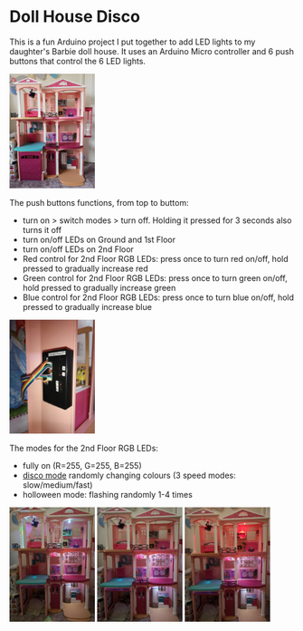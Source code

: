 # **Doll House Disco**

This is a fun Arduino project I put together to add LED lights to my daughter's Barbie doll house.
It uses an Arduino Micro controller and 6 push buttons that control the 6 LED lights.

<img src="./img/DHD2.jpg" alt="Barbie Doll House" width="30%" />

The push buttons functions, from top to buttom:
- turn on > switch modes > turn off. Holding it pressed for 3 seconds also turns it off
- turn on/off LEDs on Ground and 1st Floor
- turn on/off LEDs on 2nd Floor
- Red control for 2nd Floor RGB LEDs: press once to turn red on/off, hold pressed to gradually increase red
- Green control for 2nd Floor RGB LEDs: press once to turn green on/off, hold pressed to gradually increase green
- Blue control for 2nd Floor RGB LEDs: press once to turn blue on/off, hold pressed to gradually increase blue

<img src="./img/DHD1.jpg" alt="Doll House Disco Controls" width="30%" />

The modes for the 2nd Floor RGB LEDs:
- fully on (R=255, G=255, B=255)
- [disco mode](./img/DHD1.mp4) randomly changing colours (3 speed modes: slow/medium/fast)
- holloween mode: flashing randomly 1-4 times

<img src="./img/DHD3.jpg" alt="All LEDs on" width="30%" />
<img src="./img/DHD4.jpg" alt="Ground and 1st Floor LEDs on" width="30%" />
<img src="./img/DHD5.jpg" alt="Top Floor RGB LEDs with only red light on" width="30%" />

<br><br>
